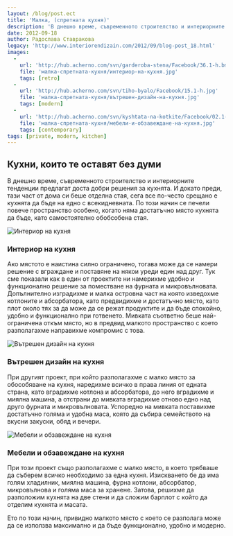 ```yaml
---
layout: /blog/post.ect
title: 'Малка, (спретната кухня)'
description: 'В днешно време, съвременното строителство и интериорните тенденции предлагат доста добри решения за кухнята. И докато преди, тази част от дома си беше отделна стая, сега все по-често срещано е кухнята да бъде на едно с всекидневната.'
date: 2012-09-18
author: Радослава Ставракова
legacy: 'http://www.interiorendizain.com/2012/09/blog-post_18.html'
images:
  -
    url: 'http://hub.acherno.com/svn/garderoba-stena/Facebook/36.1-h.bmp'
    file: 'малка-спретната-кухня/интериор-на-кухня.jpg'
    tags: [retro]
  -
    url: 'http://hub.acherno.com/svn/tiho-byalo/Facebook/15.1-h.jpg'
    file: 'малка-спретната-кухня/вътрешен-дизайн-на-кухня.jpg'
    tags: [modern]
  -
    url: 'http://hub.acherno.com/svn/kyshtata-na-kotkite/Facebook/02.1-k_f.jpg'
    file: 'малка-спретната-кухня/мебели-и-обзавеждане-на-кухня.jpg'
    tags: [contemporary]
tags: [private, modern, kitchen]
---
```

## Кухни, които те оставят **без думи**
В днешно време, съвременното строителство и интериорните тенденции предлагат доста добри решения за кухнята. И докато преди, тази част от дома си беше отделна стая, сега все по-често срещано е кухнята да бъде на едно с всекидневната. По този начин се печели повече пространство особено, когато няма достатъчно място кухнята да бъде, като самостоятелно обобсобена стая.

![Интериор на кухня](малка-спретната-кухня/интериор-на-кухня.jpg)
### Интериор на **кухня**

Ако мястото е наистина силно ограничено, тогава може да се намери решение с вграждане и поставяне на някои уреди един над друг. Тук сме показали как в един от проектите ни намерихме удобно и функционално решение за поместване на фурната и микровълновата. Допълнително изградихме и малка островна част на която изведохме котлоните и абсорбатора, като предвидихме и достатъчно място, като плот около тях за да може да се режат продуктите и да бъде спокойно, удобно и функционално при готвенето. Мивката съответно беше най-ограничена откъм място, но в предвид малкото пространство с което разполагахме направихме компромис с това.

![Вътрешен дизайн на кухня](малка-спретната-кухня/вътрешен-дизайн-на-кухня.jpg)
### Вътрешен дизайн на **кухня**

При другият проект, при който разполагахме с малко място за обособяване на кухня, наредихме всичко в права линия от едната страна, като вградихме котлона и абсорбатора, до него вградихме и миялна машина, а отстрани до мивката вградихме отново едно над друго фурната и микровълновата. Успоредно на мивката поставихме достатъчно голяма и удобна маса, която да събира семейството на вкусни закуски, обяд и вечери.

![Мебели и обзавеждане на кухня](малка-спретната-кухня/мебели-и-обзавеждане-на-кухня.jpg)
### Мебели и обзавеждане на **кухня**

При този проект също разполагахме с малко място, в което трябваше да съберем всичко необходимо за една кухня. Изискването бе да има голям хладилник, миялна машина, фурна котлони, абсорбатор, микровълнова и голяма маса за хранене. Затова, решихме да разположим кухнята на две стени и да сложим барплот с който да отделим кухнята и масата.

Ето по този начин, привидно малкото място с което се разполага може да се използва максимално и да бъде функционално, удобно и модерно.